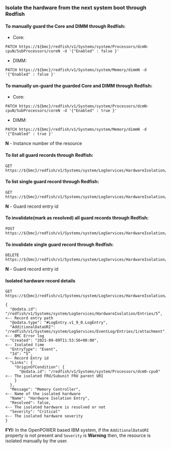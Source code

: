 ### Isolate the hardware from the next system boot through Redfish

#### To manually guard the Core and DIMM through Redfish:

- Core:

```
PATCH https://${bmc}/redfish/v1/Systems/system/Processors/dcmN-cpuN/SubProcessors/coreN -d '{"Enabled" : false }'
```

- DIMM:

```
PATCH https://${bmc}/redfish/v1/Systems/system/Memory/dimmN -d '{"Enabled" : false }'
```

#### To manually un-guard the guarded Core and DIMM through Redfish:

- Core:

```
PATCH https://${bmc}/redfish/v1/Systems/system/Processors/dcmN-cpuN/SubProcessors/coreN -d '{"Enabled" : true }'
```

- DIMM:

```
PATCH https://${bmc}/redfish/v1/Systems/system/Memory/dimmN -d '{"Enabled" : true }'
```

**N** - Instance number of the resource

#### To list all guard records through Redfish:

```
GET https://${bmc}/redfish/v1/Systems/system/LogServices/HardwareIsolation/Entries
```

#### To list single guard record through Redfish:

```
GET https://${bmc}/redfish/v1/Systems/system/LogServices/HardwareIsolation/Entries/N
```

**N** - Guard record entry id

#### To invalidate(mark as resolved) all guard records through Redfish:

```
POST https://${bmc}/redfish/v1/Systems/system/LogServices/HardwareIsolation/Actions/LogService.ClearLog
```

#### To invalidate single guard record through Redfish:

```
DELETE https://${bmc}/redfish/v1/Systems/system/LogServices/HardwareIsolation/Entries/N
```

**N** - Guard record entry id

#### Isolated hardware record details

```
GET https://${bmc}/redfish/v1/Systems/system/LogServices/HardwareIsolation/Entries/5

{
  "@odata.id": "/redfish/v1/Systems/system/LogServices/HardwareIsolation/Entries/5”,            <-- Record entry path
  "@odata.type": "#LogEntry.v1_9_0.LogEntry",
  "AdditionalDataURI": "/redfish/v1/Systems/system/LogServices/EventLog/Entries/1/attachment",  <-- BMC Error log
  "Created": "2021-09-09T11:53:56+00:00",                                                       <-- Isolated time
  "EntryType": "Event",
  "Id": “5”,                                                                                    <-- Record Entry id
  "Links": {
    "OriginOfCondition": {
      "@odata.id": "/redfish/v1/Systems/system/Processors/dcm0-cpu0"                            <-- The isolated FRU/Subunit FRU parent URI
    }
  },
  "Message": "Memory Controller",                                                               <-- Name of the isolated hardware
  "Name": "Hardware Isolation Entry",
  "Resolved": false,                                                                            <-- The isolated hardware is resolved or not
  "Severity": "Critical"                                                                        <-- The isolated hardware severity
}
```
**FYI:** In the OpenPOWER based IBM system, if the `AdditionalDataURI` property is not present and `Severity` is __Warning__ then,
the resource is isolated manually by the user.
